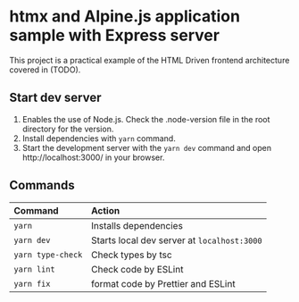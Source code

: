 # htmx and Alpine.js application sample with Express server

This project is a practical example of the HTML Driven frontend architecture covered in (TODO).

## Start dev server

1. Enables the use of Node.js. Check the .node-version file in the root directory for the version.
2. Install dependencies with `yarn` command.
3. Start the development server with the `yarn dev` command and open http://localhost:3000/ in your browser.

## Commands

| Command           | Action                                      |
| :---------------- | :------------------------------------------ |
| `yarn`            | Installs dependencies                       |
| `yarn dev`        | Starts local dev server at `localhost:3000` |
| `yarn type-check` | Check types by tsc                          |
| `yarn lint`       | Check code by ESLint                        |
| `yarn fix`        | format code by Prettier and ESLint          |
